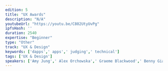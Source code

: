 ```yaml
---
edition: 5
title: "UX Awards"
description: "N/A"
youtubeUrl: "https://youtu.be/C802UtyUvPg"
ipfsHash: ''
duration: 2540
expertise: "Beginner"
type: "Other"
track: "UX & Design"
keywords: ['dapps',' apps',' judging',' technical']
tags: ['UX & Design']
speakers: ['Amy Jung',' Alex Orchowska',' Graeme Blackwood',' Benny Giang']
---
```

